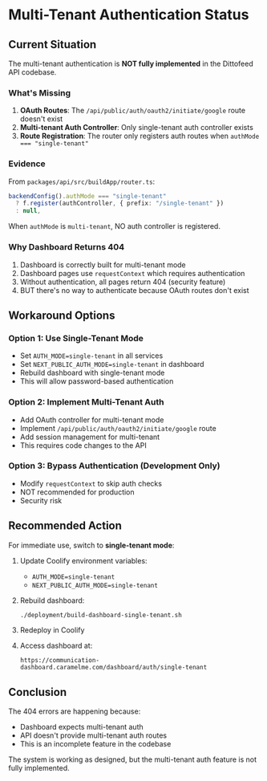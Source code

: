 # Multi-Tenant Authentication Status

## Current Situation

The multi-tenant authentication is **NOT fully implemented** in the Dittofeed API codebase.

### What's Missing

1. **OAuth Routes**: The `/api/public/auth/oauth2/initiate/google` route doesn't exist
2. **Multi-tenant Auth Controller**: Only single-tenant auth controller exists
3. **Route Registration**: The router only registers auth routes when `authMode === "single-tenant"`

### Evidence

From `packages/api/src/buildApp/router.ts`:
```typescript
backendConfig().authMode === "single-tenant"
  ? f.register(authController, { prefix: "/single-tenant" })
  : null,
```

When `authMode` is `multi-tenant`, NO auth controller is registered.

### Why Dashboard Returns 404

1. Dashboard is correctly built for multi-tenant mode
2. Dashboard pages use `requestContext` which requires authentication
3. Without authentication, all pages return 404 (security feature)
4. BUT there's no way to authenticate because OAuth routes don't exist

## Workaround Options

### Option 1: Use Single-Tenant Mode
- Set `AUTH_MODE=single-tenant` in all services
- Set `NEXT_PUBLIC_AUTH_MODE=single-tenant` in dashboard
- Rebuild dashboard with single-tenant mode
- This will allow password-based authentication

### Option 2: Implement Multi-Tenant Auth
- Add OAuth controller for multi-tenant mode
- Implement `/api/public/auth/oauth2/initiate/google` route
- Add session management for multi-tenant
- This requires code changes to the API

### Option 3: Bypass Authentication (Development Only)
- Modify `requestContext` to skip auth checks
- NOT recommended for production
- Security risk

## Recommended Action

For immediate use, switch to **single-tenant mode**:

1. Update Coolify environment variables:
   - `AUTH_MODE=single-tenant`
   - `NEXT_PUBLIC_AUTH_MODE=single-tenant`

2. Rebuild dashboard:
   ```bash
   ./deployment/build-dashboard-single-tenant.sh
   ```

3. Redeploy in Coolify

4. Access dashboard at:
   ```
   https://communication-dashboard.caramelme.com/dashboard/auth/single-tenant
   ```

## Conclusion

The 404 errors are happening because:
- Dashboard expects multi-tenant auth
- API doesn't provide multi-tenant auth routes
- This is an incomplete feature in the codebase

The system is working as designed, but the multi-tenant auth feature is not fully implemented.